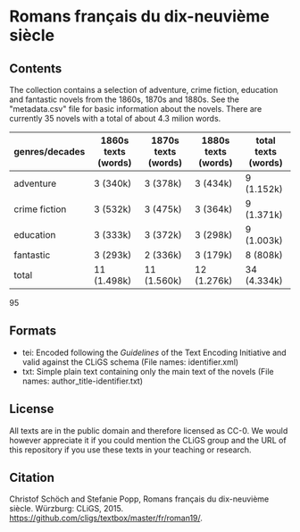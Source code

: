 Romans français du dix-neuvième siècle
======================================

## Contents

The collection contains a selection of adventure, crime fiction, education and fantastic novels from the 1860s, 1870s and 1880s. See the "metadata.csv" file for basic information about the novels. There are currently 35 novels with a total of about 4.3 milion words.

|genres/decades|1860s texts (words) |1870s texts (words) | 1880s texts (words) | total texts (words) |
|--------------|--------------------|--------------------|---------------------|---------------------|
|adventure     |         3   (340k) |         3   (378k) |          3   (434k) |          9 (1.152k) |
|crime fiction |         3   (532k) |         3   (475k) |          3   (364k) |          9 (1.371k) |
|education     |         3   (333k) |         3   (372k) |          3   (298k) |          9 (1.003k) |
|fantastic     |         3   (293k) |         2   (336k) |          3   (179k) |          8   (808k) |
|total         |        11 (1.498k) |        11 (1.560k) |         12 (1.276k) |         34 (4.334k) |

95

## Formats 

* tei: Encoded following the _Guidelines_ of the Text Encoding Initiative and valid against the CLiGS schema (File names: identifier.xml)
* txt: Simple plain text containing only the main text of the novels (File names: author_title-identifier.txt)


## License

All texts are in the public domain and therefore licensed as CC-0. We would however appreciate it if you could mention the CLiGS group and the URL of this repository if you use these texts in your teaching or research.  

## Citation

Christof Schöch and Stefanie Popp, Romans français du dix-neuvième siècle. Würzburg: CLiGS, 2015. https://github.com/cligs/textbox/master/fr/roman19/. 

 
